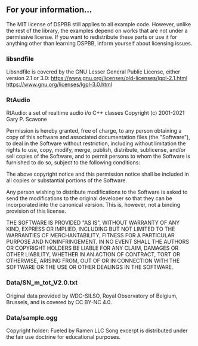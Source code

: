 ## For your information...

The MIT license of DSPBB still applies to all example code.
However, unlike the rest of the library, the examples depend on works that are
not under a permissive license. If you want to redistribute these parts or use it for
anything other than learning DSPBB, inform yourself about licensing issues.


### libsndfile

Libsndfile is covered by the GNU Lesser General Public License, either version 2.1 or 3.0:
https://www.gnu.org/licenses/old-licenses/lgpl-2.1.html
https://www.gnu.org/licenses/lgpl-3.0.html

### RtAudio

RtAudio: a set of realtime audio i/o C++ classes
Copyright (c) 2001-2021 Gary P. Scavone

Permission is hereby granted, free of charge, to any person
obtaining a copy of this software and associated documentation files
(the "Software"), to deal in the Software without restriction,
including without limitation the rights to use, copy, modify, merge,
publish, distribute, sublicense, and/or sell copies of the Software,
and to permit persons to whom the Software is furnished to do so,
subject to the following conditions:

The above copyright notice and this permission notice shall be
included in all copies or substantial portions of the Software.

Any person wishing to distribute modifications to the Software is
asked to send the modifications to the original developer so that
they can be incorporated into the canonical version.  This is,
however, not a binding provision of this license.

THE SOFTWARE IS PROVIDED "AS IS", WITHOUT WARRANTY OF ANY KIND,
EXPRESS OR IMPLIED, INCLUDING BUT NOT LIMITED TO THE WARRANTIES OF
MERCHANTABILITY, FITNESS FOR A PARTICULAR PURPOSE AND NONINFRINGEMENT.
IN NO EVENT SHALL THE AUTHORS OR COPYRIGHT HOLDERS BE LIABLE FOR
ANY CLAIM, DAMAGES OR OTHER LIABILITY, WHETHER IN AN ACTION OF
CONTRACT, TORT OR OTHERWISE, ARISING FROM, OUT OF OR IN CONNECTION
WITH THE SOFTWARE OR THE USE OR OTHER DEALINGS IN THE SOFTWARE.

### Data/SN_m_tot_V2.0.txt

Original data provided by WDC-SILSO, Royal Observatory of Belgium, Brussels,
and is covered by CC BY-NC 4.0.

### Data/sample.ogg

Copyright holder: Fueled by Ramen LLC
Song excerpt is distributed under the fair use doctrine for educational purposes.